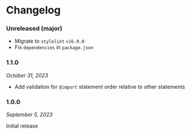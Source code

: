 # Changelog

### Unreleased (major)

- Migrate to `stylelint` `v16.0.0`
- Fix `dependencies` in `package.json`

### 1.1.0

_October 31, 2023_

- Add validation for `@import` statement order relative to other statements

### 1.0.0

_September 5, 2023_

Initial release
